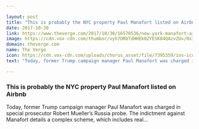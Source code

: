 ```yaml
---

layout: post
title: "This is probably the NYC property Paul Manafort listed on Airbnb"
date: 2017-10-30
link: https://www.theverge.com/2017/10/30/16570536/new-york-manafort-airbnb-taxes
image: https://cdn.vox-cdn.com/thumbor/vyh7ORbTdHHEk0ZYESK84QAzvZU=/0x353:4931x2935/fit-in/1200x630/cdn.vox-cdn.com/uploads/chorus_asset/file/9566069/863190158.jpg
domain: theverge.com
name: The Verge
icon: https://cdn.vox-cdn.com/uploads/chorus_asset/file/7395359/ios-icon.0.png
text: "Today, former Trump campaign manager Paul Manafort was charged in special prosecutor Robert Mueller’s Russia probe. The indictment against Manafort details a complex scheme, which includes real..."

---
```


### This is probably the NYC property Paul Manafort listed on Airbnb

Today, former Trump campaign manager Paul Manafort was charged in special prosecutor Robert Mueller’s Russia probe. The indictment against Manafort details a complex scheme, which includes real...